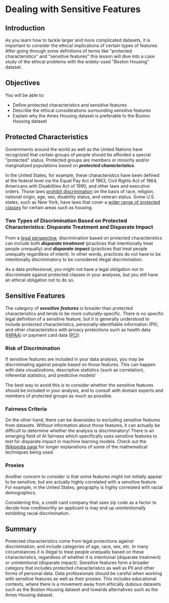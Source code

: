 # Dealing with Sensitive Features

## Introduction

As you learn how to tackle larger and more complicated datasets, it is important to consider the ethical implications of certain types of features. After going through some definitions of terms like "protected characteristics" and "sensitive features" this lesson will dive into a case study of the ethical problems with the widely-used "Boston Housing" dataset.

## Objectives

You will be able to:

* Define protected characteristics and sensitive features
* Describe the ethical considerations surrounding sensitive features
* Explain why the Ames Housing dataset is preferable to the Boston Housing dataset

## Protected Characteristics

Governments around the world as well as the United Nations have recognized that certain groups of people should be afforded a special "protected" status. Protected groups are members or minority and/or marginalized populations based on ***protected characteristics***.

In the United States, for example, these characteristics have been defined at the federal level via the Equal Pay Act of 1963, Civil Rights Act of 1964, Americans with Disabilities Act of 1990, and other laws and executive orders. Those laws [prohibit discrimination](https://content.next.westlaw.com/practical-law/document/Ibb0a38daef0511e28578f7ccc38dcbee/Protected-Class) on the basis of race, religion, national origin, age, sex, disability status, and veteran status. Some U.S. states, such as New York, have laws that cover a [wider range of protected classes](https://www1.nyc.gov/site/fairhousing/rights-responsibilities/what-are-the-protected-classes.page) for certain areas such as housing.

### Two Types of Discrimination Based on Protected Characteristics: Disparate Treatment and Disparate Impact

From a [legal perspective](https://rayneslaw.com/what-is-the-difference-between-disparate-impact-and-disparate-treatment-discrimination/), discrimination based on protected characteristics can include both ***disparate treatment*** (practices that intentionally treat people unequally) and ***disparate impact*** (practices that treat people unequally regardless of intent). In other words, practices do not have to be intentionally discriminatory to be considered illegal discrimination.

As a data professional, you might not have a legal obligation not to discriminate against protected classes in your analyses, but you still have an ethical obligation not to do so.

## Sensitive Features

The category of ***sensitive features*** is broader than protected characteristics and tends to be more culturally-specific. There is no specific legal definition of a sensitive feature, but it is generally understood to include protected characteristics, personally-identifiable information (PII), and other characteristics with privacy protections such as health data ([HIPAA](https://www.hhs.gov/hipaa/index.html)) or payment card data ([PCI](https://www.pcisecuritystandards.org/)).

### Risk of Discrimination

If sensitive features are included in your data analysis, you may be discriminating against people based on those features. This can happen with data visualizations, descriptive statistics (such as correlation), inferential statistics, and predictive models!

The best way to avoid this is to consider whether the sensitive features should be included in your analysis, and to consult with domain experts and members of protected groups as much as possible.

### Fairness Criteria

On the other hand, there can be downsides to excluding sensitive features from datasets. Without information about those features, it can actually be difficult to determine whether the analysis is discriminatory! There is an emerging field of AI fairness which specifically uses sensitive features to test for disparate impact in machine learning models. Check out the [Wikipedia page](https://en.wikipedia.org/wiki/Fairness_(machine_learning)) for longer explanations of some of the mathematical techniques being used.

### Proxies

Another concern to consider is that some features might not initially appear to be sensitive, but are actually highly correlated with a sensitive feature. For example, in the United States, geography is highly correlated with racial demographics.

Considering this, a credit card company that uses zip code as a factor to decide how creditworthy an applicant is may end up unintentionally exhibiting racial discrimination.

## Summary

Protected characteristics come from legal protections against discrimination, and include categories of age, race, sex, etc. In many circumstances it is illegal to treat people unequally based on these characteristics, regardless of whether it is intentional (disparate treatment) or unintentional (disparate impact). Sensitive features form a broader category that includes protected characteristics as well as PII and other forms of personal data. Data professionals should be careful when working with sensitive features as well as their proxies. This includes educational contexts, where there is a movement away from ethically dubious datasets such as the Boston Housing dataset and towards alternatives such as the Ames Housing dataset.
